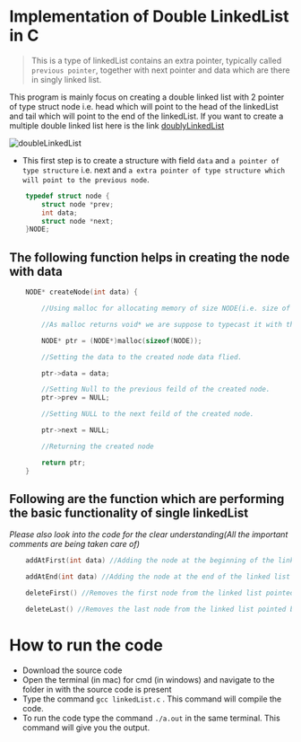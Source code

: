 # Implementation of Double LinkedList in C

> This is a type of linkedList contains an extra pointer, typically called ```previous pointer```, together with next pointer and data which are there in singly linked list. 

This program is mainly focus on creating a double linked list with 2 pointer of type struct node i.e. head which will point to the head of the linkedList and tail which will point to the end of the linkedList. If you want to create a multiple double linked list here is the link [doublyLinkedList](http://www.google.com)

![doubleLinkedList](https://media.geeksforgeeks.org/wp-content/uploads/Delete_lincked_list.jpg)

* This first step is to create a structure with field ```data``` and ```a pointer of type structure``` i.e. next and ```a extra pointer of type structure which will point to the previous node```.

```C
    typedef struct node {
        struct node *prev;
        int data;
        struct node *next;
    }NODE;
```

## The following function helps in creating the node with data

```C
    NODE* createNode(int data) {

        //Using malloc for allocating memory of size NODE(i.e. size of the structure).

        //As malloc returns void* we are suppose to typecast it with the appropriate type. That's the reason why it is typecasted with (NODE* ).

        NODE* ptr = (NODE*)malloc(sizeof(NODE));

        //Setting the data to the created node data flied.

        ptr->data = data;

        //Setting Null to the previous feild of the created node.
        ptr->prev = NULL;

        //Setting NULL to the next feild of the created node.

        ptr->next = NULL;

        //Returning the created node

        return ptr;
    }
```

## Following are the function which are performing the basic functionality of single linkedList

*Please also look into the code for the clear understanding(All the important comments are being taken care of)*

```C
    addAtFirst(int data) //Adding the node at the beginning of the linked list

    addAtEnd(int data) //Adding the node at the end of the linked list

    deleteFirst() //Removes the first node from the linked list pointed by root

    deleteLast() //Removes the last node from the linked list pointed by root

```

# How to run the code

* Download the source code
* Open the terminal (in mac) for cmd (in windows) and navigate to the folder in with the source code is present
* Type the command ```gcc linkedList.c``` . This command will compile the code.
* To run the code type the command ```./a.out``` in the same terminal. This command will give you the output.